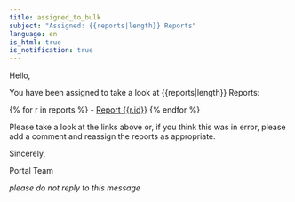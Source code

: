 ```yaml
---
title: assigned_to_bulk
subject: "Assigned: {{reports|length}} Reports"
language: en
is_html: true
is_notification: true
---
```


Hello,

You have been assigned to take a look at {{reports|length}} Reports:

 {% for r in reports %}
     - [Report {{r.id}}](/form/view/{{r.id}})
 {% endfor %}

Please take a look at the links above or, if you think this was in error, please add a comment and reassign the reports as appropriate.

Sincerely,

Portal Team

_please do not reply to this message_